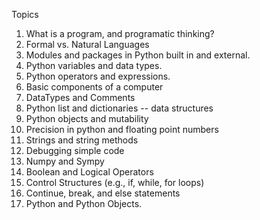Topics

1. What is a program, and programatic thinking?
2. Formal vs. Natural Languages
3. Modules and packages in Python built in and external.
4. Python variables and data types.
5. Python operators and expressions.
6. Basic components of a computer
7. DataTypes and Comments
8. Python list and dictionaries -- data structures
9. Python objects and mutability
10. Precision in python and floating point numbers
11. Strings and string methods
12. Debugging simple code
13. Numpy and Sympy
14. Boolean and Logical Operators
15. Control Structures (e.g., if, while, for loops)
16. Continue, break, and else statements
17. Python and Python Objects.
